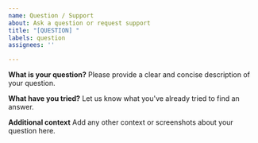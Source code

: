 ```yaml
---
name: Question / Support
about: Ask a question or request support
title: "[QUESTION] "
labels: question
assignees: ''

---
```


**What is your question?**
Please provide a clear and concise description of your question.

**What have you tried?**
Let us know what you've already tried to find an answer.

**Additional context**
Add any other context or screenshots about your question here.